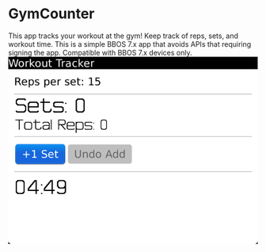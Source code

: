 # GymCounter
This app tracks your workout at the gym! Keep track of reps, sets, and workout time.
This is a simple BBOS 7.x app that avoids APIs that requiring signing the app.
Compatible with BBOS 7.x devices only.
<img src="Screenshot.png"/>
